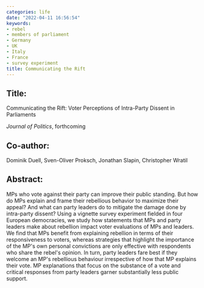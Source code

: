 ```yaml
---
categories: life
date: "2022-04-11 16:56:54"
keywords:
- rebel 
- members of parliament 
- Germany 
- UK 
- Italy 
- France
- survey experiment
title: Communicating the Rift
---
```

  
## Title:
Communicating the Rift: Voter Perceptions of Intra-Party Dissent in Parliaments

*Journal of Politics*, forthcoming

## Co-author:
Dominik Duell, Sven-Oliver Proksch, Jonathan Slapin, Christopher Wratil

## Abstract:

MPs who vote against their party can improve their public standing. But how do MPs explain and frame their rebellious behavior to maximize their appeal? And what can party leaders do to mitigate the damage done by intra-party dissent? Using a vignette survey experiment fielded in four European democracies, we study how statements that MPs and party leaders make about rebellion impact voter evaluations of MPs and leaders. We find that MPs benefit from explaining rebellion in terms of their responsiveness to voters, whereas strategies that highlight the importance of the MP's own personal convictions are only effective with respondents who share the rebel's opinion. In turn, party leaders fare best if they welcome an MP's rebellious behaviour irrespective of how that MP explains their vote. MP explanations that focus on the substance of a vote and critical responses from party leaders garner substantially less public support. 